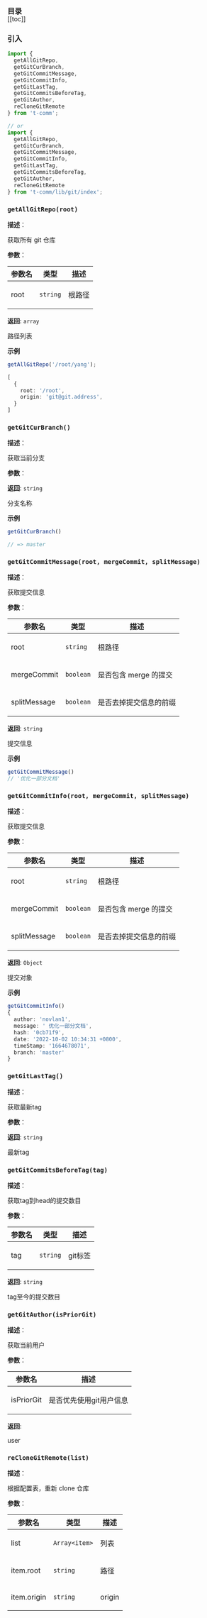 <h3 style="margin-bottom: -1rem;">目录</h3>

[[toc]]

<h3>引入</h3>

```ts
import {
  getAllGitRepo,
  getGitCurBranch,
  getGitCommitMessage,
  getGitCommitInfo,
  getGitLastTag,
  getGitCommitsBeforeTag,
  getGitAuthor,
  reCloneGitRemote
} from 't-comm';

// or
import {
  getAllGitRepo,
  getGitCurBranch,
  getGitCommitMessage,
  getGitCommitInfo,
  getGitLastTag,
  getGitCommitsBeforeTag,
  getGitAuthor,
  reCloneGitRemote
} from 't-comm/lib/git/index';
```


### `getAllGitRepo(root)` 


**描述**：<p>获取所有 git 仓库</p>

**参数**：


| 参数名 | 类型 | 描述 |
| --- | --- | --- |
| root | <code>string</code> | <p>根路径</p> |

**返回**: <code>array</code><br>

<p>路径列表</p>

**示例**

```ts
getAllGitRepo('/root/yang');

[
  {
    root: '/root',
    origin: 'git@git.address',
  }
]
```
<a name="getGitCurBranch"></a>

### `getGitCurBranch()` 


**描述**：<p>获取当前分支</p>

**参数**：

**返回**: <code>string</code><br>

<p>分支名称</p>

**示例**

```typescript
getGitCurBranch()

// => master
```
<a name="getGitCommitMessage"></a>

### `getGitCommitMessage(root, mergeCommit, splitMessage)` 


**描述**：<p>获取提交信息</p>

**参数**：


| 参数名 | 类型 | 描述 |
| --- | --- | --- |
| root | <code>string</code> | <p>根路径</p> |
| mergeCommit | <code>boolean</code> | <p>是否包含 merge 的提交</p> |
| splitMessage | <code>boolean</code> | <p>是否去掉提交信息的前缀</p> |

**返回**: <code>string</code><br>

<p>提交信息</p>

**示例**

```ts
getGitCommitMessage()
// '优化一部分文档'
```
<a name="getGitCommitInfo"></a>

### `getGitCommitInfo(root, mergeCommit, splitMessage)` 


**描述**：<p>获取提交信息</p>

**参数**：


| 参数名 | 类型 | 描述 |
| --- | --- | --- |
| root | <code>string</code> | <p>根路径</p> |
| mergeCommit | <code>boolean</code> | <p>是否包含 merge 的提交</p> |
| splitMessage | <code>boolean</code> | <p>是否去掉提交信息的前缀</p> |

**返回**: <code>Object</code><br>

<p>提交对象</p>

**示例**

```ts
getGitCommitInfo()
{
  author: 'novlan1',
  message: ' 优化一部分文档',
  hash: '0cb71f9',
  date: '2022-10-02 10:34:31 +0800',
  timeStamp: '1664678071',
  branch: 'master'
}
```
<a name="getGitLastTag"></a>

### `getGitLastTag()` 


**描述**：<p>获取最新tag</p>

**参数**：

**返回**: <code>string</code><br>

<p>最新tag</p>

<a name="getGitCommitsBeforeTag"></a>

### `getGitCommitsBeforeTag(tag)` 


**描述**：<p>获取tag到head的提交数目</p>

**参数**：


| 参数名 | 类型 | 描述 |
| --- | --- | --- |
| tag | <code>string</code> | <p>git标签</p> |

**返回**: <code>string</code><br>

<p>tag至今的提交数目</p>

<a name="getGitAuthor"></a>

### `getGitAuthor(isPriorGit)` 


**描述**：<p>获取当前用户</p>

**参数**：


| 参数名 | 描述 |
| --- | --- |
| isPriorGit | <p>是否优先使用git用户信息</p> |

**返回**: <p>user</p>

<a name="reCloneGitRemote"></a>

### `reCloneGitRemote(list)` 


**描述**：<p>根据配置表，重新 clone 仓库</p>

**参数**：


| 参数名 | 类型 | 描述 |
| --- | --- | --- |
| list | <code>Array&lt;item&gt;</code> | <p>列表</p> |
| item.root | <code>string</code> | <p>路径</p> |
| item.origin | <code>string</code> | <p>origin</p> |



